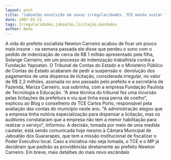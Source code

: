 ```yaml
---
layout: post
title: "Jaboatão envolvido em novas irregularidades. TCE manda sustar licitação irregular de R$ 2,2 milhões"
date: 2007-03-21
tags: Irregularidades,jaboatão,licitação,mandados
author: None
---
```

A vida do prefeito socialista Newton Carneiro acabou de ficar um pouco mais insone - na semana passada ele disse que perdeu o sono com o pedido de indenização de cerca de R$ 1 milhão apresentado pela filha, Solange Carneiro, em um processo de indenização trabalhista contra a Fundação Yapoatan.
O Tribunal de Contas do Estado e o Ministério Público de Contas do Estado acabaram de pedir a suspensão e&nbsp; devolução dos pagamentos de uma dispensa de licitação, considerada irregular, no valor de R$ 2,2 milhões, assinada no ano passado pelo prefeito e a secretária de Fazenda, Mariza Carneiro, sua sobrinha, com a empresa Fundação Paulista de Tecnologia e Educação.
“A área técnica do tribunal fez uma incursão pelas licitações da prefeitura e viu que tinha essa perna de coelho”, explicou ao Blog o conselheiro do TCE Carlos Porto, responsável pela avaliação das contas do município neste ano. \"A administração alegou que a empresa tinha notória especialização para dispensar a licitação, mas os auditores constataram que a empresa não tem a menor habilitação para realizar o serviço\", informou.
A decisão, tomada por meio de uma medida cautelar, está sendo comunicada hoje mesmo à Câmara Municipal de Jaboatão dos Guararapes, que tem a missão institucional de fiscalizar o Poder Executivo local. Caso a iniciativa não seja tomada, o TCE e o MP já decidiram que pedirão as providências diretamente ao prefeito Newton Carneiro.
Em breve, mais detalhes do mais novo escândalo 